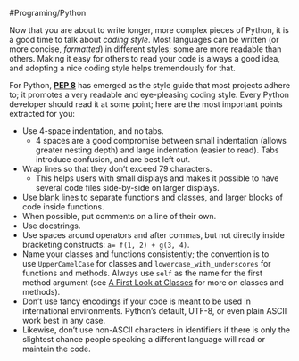 #Programing/Python 

Now that you are about to write longer, more complex pieces of Python, it is a good time to talk about _coding style_. Most languages can be written (or more concise, _formatted_) in different styles; some are more readable than others. Making it easy for others to read your code is always a good idea, and adopting a nice coding style helps tremendously for that.

For Python, [**PEP 8**](https://peps.python.org/pep-0008/) has emerged as the style guide that most projects adhere to; it promotes a very readable and eye-pleasing coding style. Every Python developer should read it at some point; here are the most important points extracted for you:

-   Use 4-space indentation, and no tabs.
	- 4 spaces are a good compromise between small indentation (allows greater nesting depth) and large indentation (easier to read). Tabs introduce confusion, and are best left out.
-   Wrap lines so that they don’t exceed 79 characters.
	- This helps users with small displays and makes it possible to have several code files side-by-side on larger displays.
-   Use blank lines to separate functions and classes, and larger blocks of code inside functions.
-   When possible, put comments on a line of their own.
-   Use docstrings.
-   Use spaces around operators and after commas, but not directly inside bracketing constructs: `a= f(1, 2) + g(3, 4)`.
-   Name your classes and functions consistently; the convention is to use `UpperCamelCase` for classes and `lowercase_with_underscores` for functions and methods. Always use `self` as the name for the first method argument (see [A First Look at Classes](https://docs.python.org/3/tutorial/classes.html#tut-firstclasses) for more on classes and methods).
-   Don’t use fancy encodings if your code is meant to be used in international environments. Python’s default, UTF-8, or even plain ASCII work best in any case.
-   Likewise, don’t use non-ASCII characters in identifiers if there is only the slightest chance people speaking a different language will read or maintain the code.
